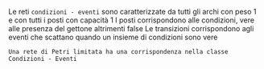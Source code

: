Le reti `condizioni - eventi` sono caratterizzate da tutti gli archi con peso 1 e con tutti i posti con capacità 1
I posti corrispondono alle condizioni, vere alle presenza del gettone altrimenti false
Le transizioni corrispondono agli eventi che scattano quando un insieme di condizioni sono vere

`Una rete di Petri limitata ha una corrispondenza nella classe Condizioni - Eventi`